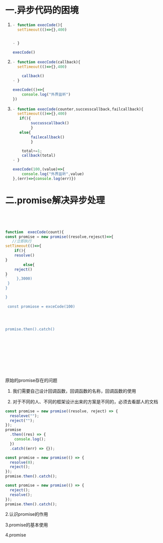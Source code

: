 

# 一.异步代码的困境

1. ```js
   - function execCode(){
     setTimeout(()=>{},400)
   
   
   - }
   
   execCode()
   ```

2. ```js
   - function execCode(callback){
     setTimeout(()=>{},400)
   
       callback()
   - }
   
   execCode(()=>{
       console.log("外界监听")
   })
   ```

3. ```js
   - function execCode(counter,successcallback,failcallback){
     setTimeout(()=>{},400)
      if(){
           succusscallback()
           }
      else{
           failecallback()
           }
   
       total+=1;
       callback(total)
   - }
   
   execCode(100,(value)=>{
       console.log("外界监听",value)
   },(err)=>{console.log(err)})
   ```

# 二.promise解决异步处理



```js


 

function  execCode(count){
const promise = new promise((resolve,rejesct)=>{
   //立即执行   
setTimeout(()=>{
    if(){
    resolve()
}
        else{
    reject()
}
`    },3000)
 }
}

}
 
 const promiose = exceCode(100)


 

promise.then().catch()


 


 
 
 
 
```



原始的promise存在的问题

1. 我们需要自己设计回调函数，回调函数的名称，回调函数的使用

2. 对于不同的人、不同的框架设计出来的方案是不同的，必须去看鄙人的文档



```js
const promise = new promise((resolve, reject) => {
  resoleve("");
  reject("");
});
promise
  .then((res) => {
    console.log();
  })
  .catch((err) => {});

const promise = new promise(() => {
  resolve(0);
  reject();
});
promise.then().catch();

const promise = new promise(() => {
  reject();
  resolve();
});
promise.then().catch();

```



2.认识promise的作用



3.promise的基本使用



4.promise
